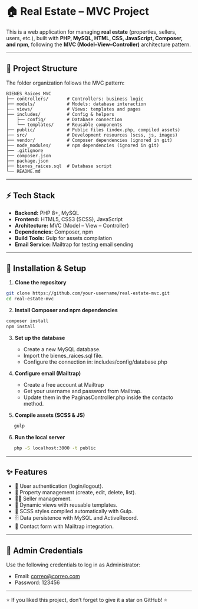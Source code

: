 # 🏠 Real Estate – MVC Project  

This is a web application for managing **real estate** (properties, sellers, users, etc.), built with **PHP, MySQL, HTML, CSS, JavaScript, Composer, and npm**, following the **MVC (Model–View–Controller)** architecture pattern.  

---

## 📂 Project Structure  

The folder organization follows the MVC pattern:  
```
BIENES_Raices_MVC
├── controllers/       # Controllers: business logic
├── models/            # Models: database interaction
├── views/             # Views: templates and pages
├── includes/          # Config & helpers
│   ├── config/        # Database connection
│   └── templates/     # Reusable components
├── public/            # Public files (index.php, compiled assets)
├── src/               # Development resources (scss, js, images)
├── vendor/            # Composer dependencies (ignored in git)
├── node_modules/      # npm dependencies (ignored in git)
├── .gitignore
├── composer.json
├── package.json
├── bienes_raices.sql  # Database script
└── README.md
```
---

## ⚡ Tech Stack  

- **Backend:** PHP 8+, MySQL  
- **Frontend:** HTML5, CSS3 (SCSS), JavaScript  
- **Architecture:** MVC (Model – View – Controller)  
- **Dependencies:** Composer, npm  
- **Build Tools:** Gulp for assets compilation  
- **Email Service:** Mailtrap for testing email sending  
---

## 🚀 Installation & Setup  

1. **Clone the repository**  
```bash
git clone https://github.com/your-username/real-estate-mvc.git
cd real-estate-mvc
```
2. **Install Composer and npm dependencies**
```bash
composer install
npm install
```
3. **Set up the database**
   - Create a new MySQL database.
   - Import the bienes_raices.sql file.
   - Configure the connection in:
     includes/config/database.php
4. **Configure email (Mailtrap)**
   - Create a free account at Mailtrap
   - Get your username and password from Mailtrap.
   - Update them in the PaginasController.php inside the contacto method.
    
5. **Compile assets (SCSS & JS)**
```bash
   gulp
```
6. **Run the local server**
```bash
   php -S localhost:3000 -t public
```
---

## ✨ Features

- 🔑 User authentication (login/logout).
- 🏡 Property management (create, edit, delete, list).
- 👨‍💼 Seller management.
- 📄 Dynamic views with reusable templates.
- 🎨 SCSS styles compiled automatically with Gulp.
- 🗄️ Data persistence with MySQL and ActiveRecord.
- 📧 Contact form with Mailtrap integration.
  
---
## 👤 Admin Credentials

Use the following credentials to log in as Administrator:
  - Email: correo@correo.com
  - Password: 123456
---
⭐ If you liked this project, don’t forget to give it a star on GitHub! ⭐  
